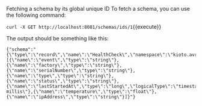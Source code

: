 Fetching a schema by its global unique ID
To fetch a schema, you can use the following command:

`curl -X GET http://localhost:8081/schemas/ids/1`{{execute}}

The output should be something like this:

```
{"schema":"{\"type\":\"record\",\"name\":\"HealthCheck\",\"namespace\":\"kioto.avro\",\"fields\":[{\"name\":\"event\",\"type\":\"string\"},{\"name\":\"factory\",\"type\":\"string\"},{\"name\":\"serialNumber\",\"type\":\"string\"},{\"name\":\"type\",\"type\":\"string\"},{\"name\":\"status\",\"type\":\"string\"},{\"name\":\"lastStartedAt\",\"type\":\"long\",\"logicalType\":\"timestamp-millis\"},{\"name\":\"temperature\",\"type\":\"float\"},{\"name\":\"ipAddress\",\"type\":\"string\"}]}"}
```